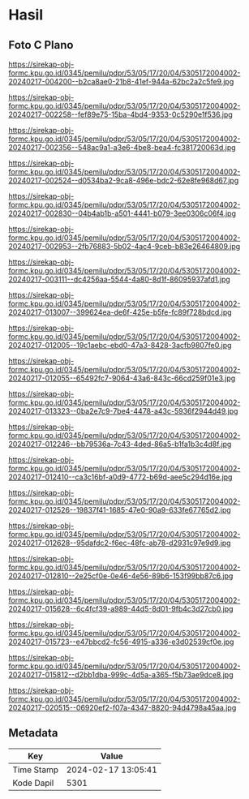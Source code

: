 # Hasil

## Foto C Plano

https://sirekap-obj-formc.kpu.go.id/0345/pemilu/pdpr/53/05/17/20/04/5305172004002-20240217-004200--b2ca8ae0-21b8-41ef-944a-62bc2a2c5fe9.jpg

https://sirekap-obj-formc.kpu.go.id/0345/pemilu/pdpr/53/05/17/20/04/5305172004002-20240217-002258--fef89e75-15ba-4bd4-9353-0c5290e1f536.jpg

https://sirekap-obj-formc.kpu.go.id/0345/pemilu/pdpr/53/05/17/20/04/5305172004002-20240217-002356--548ac9a1-a3e6-4be8-bea4-fc381720063d.jpg

https://sirekap-obj-formc.kpu.go.id/0345/pemilu/pdpr/53/05/17/20/04/5305172004002-20240217-002524--d0534ba2-9ca8-496e-bdc2-62e8fe968d67.jpg

https://sirekap-obj-formc.kpu.go.id/0345/pemilu/pdpr/53/05/17/20/04/5305172004002-20240217-002830--04b4ab1b-a501-4441-b079-3ee0306c06f4.jpg

https://sirekap-obj-formc.kpu.go.id/0345/pemilu/pdpr/53/05/17/20/04/5305172004002-20240217-002953--2fb76883-5b02-4ac4-9ceb-b83e26464809.jpg

https://sirekap-obj-formc.kpu.go.id/0345/pemilu/pdpr/53/05/17/20/04/5305172004002-20240217-003111--dc4256aa-5544-4a80-8d1f-86095937afd1.jpg

https://sirekap-obj-formc.kpu.go.id/0345/pemilu/pdpr/53/05/17/20/04/5305172004002-20240217-013007--399624ea-de6f-425e-b5fe-fc89f728bdcd.jpg

https://sirekap-obj-formc.kpu.go.id/0345/pemilu/pdpr/53/05/17/20/04/5305172004002-20240217-012005--19c1aebc-ebd0-47a3-8428-3acfb9807fe0.jpg

https://sirekap-obj-formc.kpu.go.id/0345/pemilu/pdpr/53/05/17/20/04/5305172004002-20240217-012055--65492fc7-9064-43a6-843c-66cd259f01e3.jpg

https://sirekap-obj-formc.kpu.go.id/0345/pemilu/pdpr/53/05/17/20/04/5305172004002-20240217-013323--0ba2e7c9-7be4-4478-a43c-5936f2944d49.jpg

https://sirekap-obj-formc.kpu.go.id/0345/pemilu/pdpr/53/05/17/20/04/5305172004002-20240217-012246--bb79536a-7c43-4ded-86a5-b1fa1b3c4d8f.jpg

https://sirekap-obj-formc.kpu.go.id/0345/pemilu/pdpr/53/05/17/20/04/5305172004002-20240217-012410--ca3c16bf-a0d9-4772-b69d-aee5c294d16e.jpg

https://sirekap-obj-formc.kpu.go.id/0345/pemilu/pdpr/53/05/17/20/04/5305172004002-20240217-012526--19837f41-1685-47e0-90a9-633fe67765d2.jpg

https://sirekap-obj-formc.kpu.go.id/0345/pemilu/pdpr/53/05/17/20/04/5305172004002-20240217-012628--95dafdc2-f6ec-48fc-ab78-d2931c97e9d9.jpg

https://sirekap-obj-formc.kpu.go.id/0345/pemilu/pdpr/53/05/17/20/04/5305172004002-20240217-012810--2e25cf0e-0e46-4e56-89b6-153f99bb87c6.jpg

https://sirekap-obj-formc.kpu.go.id/0345/pemilu/pdpr/53/05/17/20/04/5305172004002-20240217-015628--6c4fcf39-a989-44d5-8d01-9fb4c3d27cb0.jpg

https://sirekap-obj-formc.kpu.go.id/0345/pemilu/pdpr/53/05/17/20/04/5305172004002-20240217-015723--e47bbcd2-fc56-4915-a336-e3d02539cf0e.jpg

https://sirekap-obj-formc.kpu.go.id/0345/pemilu/pdpr/53/05/17/20/04/5305172004002-20240217-015812--d2bb1dba-999c-4d5a-a365-f5b73ae9dce8.jpg

https://sirekap-obj-formc.kpu.go.id/0345/pemilu/pdpr/53/05/17/20/04/5305172004002-20240217-020515--06920ef2-f07a-4347-8820-94d4798a45aa.jpg


## Metadata

| Key        | Value               |
| ---------- | ------------------- |
| Time Stamp | 2024-02-17 13:05:41 |
| Kode Dapil | 5301                |



